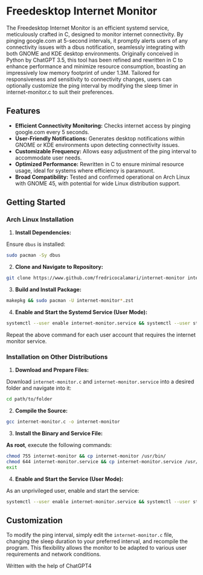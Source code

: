 # Freedesktop Internet Monitor

The Freedesktop Internet Monitor is an efficient systemd service, meticulously crafted in C, designed to monitor internet connectivity. By pinging google.com at 5-second intervals, it promptly alerts users of any connectivity issues with a dbus notification, seamlessly integrating with both GNOME and KDE desktop environments. Originally conceived in Python by ChatGPT 3.5, this tool has been refined and rewritten in C to enhance performance and minimize resource consumption, boasting an impressively low memory footprint of under 1.3M. Tailored for responsiveness and sensitivity to connectivity changes, users can optionally customize the ping interval by modifying the sleep timer in internet-monitor.c to suit their preferences.

## Features

- **Efficient Connectivity Monitoring:** Checks internet access by pinging google.com every 5 seconds.
- **User-Friendly Notifications:** Generates desktop notifications within GNOME or KDE environments upon detecting connectivity issues.
- **Customizable Frequency:** Allows easy adjustment of the ping interval to accommodate user needs.
- **Optimized Performance:** Rewritten in C to ensure minimal resource usage, ideal for systems where efficiency is paramount.
- **Broad Compatibility:** Tested and confirmed operational on Arch Linux with GNOME 45, with potential for wide Linux distribution support.

## Getting Started

### Arch Linux Installation

1. **Install Dependencies:**

Ensure `dbus` is installed:
```bash
sudo pacman -Sy dbus
```

2. **Clone and Navigate to Repository:**
```bash
git clone https://www.github.com/fredricocalamari/internet-monitor internet-monitor && cd $_
```

3. **Build and Install Package:**
```bash
makepkg && sudo pacman -U internet-monitor*.zst
```

4. **Enable and Start the Systemd Service (User Mode):**
```bash
systemctl --user enable internet-monitor.service && systemctl --user start internet-monitor.service
```
Repeat the above command for each user account that requires the internet monitor service.

### Installation on Other Distributions

1. **Download and Prepare Files:**

Download `internet-monitor.c` and `internet-monitor.service` into a desired folder and navigate into it:
```bash
cd path/to/folder
```

2. **Compile the Source:**
```bash
gcc internet-monitor.c -o internet-monitor
```

3. **Install the Binary and Service File:**

<b>As root</b>, execute the following commands:
```bash
chmod 755 internet-monitor && cp internet-monitor /usr/bin/
chmod 644 internet-monitor.service && cp internet-monitor.service /usr/lib/systemd/user/
exit
```

4. **Enable and Start the Service (User Mode):**

As an unprivileged user, enable and start the service:
```bash
systemctl --user enable internet-monitor.service && systemctl --user start internet-monitor.service
```

## Customization

To modify the ping interval, simply edit the `internet-monitor.c` file, changing the sleep duration to your preferred interval, and recompile the program. This flexibility allows the monitor to be adapted to various user requirements and network conditions.

Written with the help of ChatGPT4
